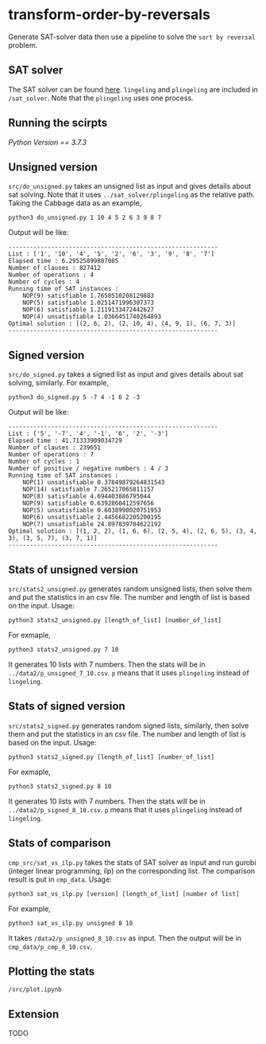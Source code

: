 # transform-order-by-reversals
Generate SAT-solver data then use a pipeline to solve the `sort by reversal` problem.

## SAT solver

The SAT solver can be found [here](https://github.com/arminbiere/lingeling). `lingeling` and `plingeling` are included in `/sat_solver`. Note that the `plingeling` uses one process.


## Running the scirpts
*Python Version == 3.7.3*  

## Unsigned version

`src/do_unsigned.py` takes an unsigned list as input and gives details about sat solving. Note that it uses `../sat_solver/plingeling` as the relative path. Taking the Cabbage data as an example,
	
	python3 do_unsigned.py 1 10 4 5 2 6 3 9 8 7
Output will be like:

	-----------------------------------------------------------
	List : ['1', '10', '4', '5', '2', '6', '3', '9', '8', '7']
	Elapsed time : 6.29525899887085
	Number of clauses : 827412
	Number of operations : 4
	Number of cycles : 4
	Running time of SAT instances :
    	NOP(9) satisfiable 1.7658510208129883
    	NOP(5) satisfiable 1.0251471996307373
    	NOP(6) satisfiable 1.2119133472442627
    	NOP(4) unsatisfiable 1.0366451740264893
	Optimal solution : [(2, 6, 2), (2, 10, 4), (4, 9, 1), (6, 7, 3)]
	-----------------------------------------------------------

## Signed version	

`src/do_signed.py` takes a signed list as input and gives details about sat solving, similarly. For example,

	python3 do_signed.py 5 -7 4 -1 6 2 -3
	
Output will be like:

	-----------------------------------------------------------
	List : ['5', '-7', '4', '-1', '6', '2', '-3']
	Elapsed time : 41.71333909034729
	Number of clauses : 239651
	Number of operations : 7
	Number of cycles : 1
	Number of positive / negative numbers : 4 / 3
	Running time of SAT instances :
    	NOP(1) unsatisfiable 0.37849879264831543
    	NOP(14) satisfiable 7.265217065811157
    	NOP(8) satisfiable 4.694403886795044
    	NOP(9) satisfiable 0.6392860412597656
    	NOP(5) unsatisfiable 0.6038990020751953
    	NOP(6) unsatisfiable 2.4456682205200195
    	NOP(7) unsatisfiable 24.897839784622192
	Optimal solution : [(1, 2, 2), (1, 6, 6), (2, 5, 4), (2, 6, 5), (3, 4, 3), (3, 5, 7), (3, 7, 1)]
	-----------------------------------------------------------
	
## Stats of unsigned version	
	
`src/stats2_unsigned.py` generates random unsigned lists, then solve them and put the statistics in an csv file. The number and length of list is based on the input. Usage: 

	python3 stats2_unsigned.py [length_of_list] [number_of_list]
	
For exmaple,

	python3 stats2_unsigned.py 7 10
	
It generates 10 lists with 7 numbers. Then the stats will be in `../data2/p_unsigned_7_10.csv`. `p` means that it uses `plingeling` instead of `lingeling`. 

## Stats of signed version
	
`src/stats2_signed.py` generates random signed lists, similarly, then solve them and put the statistics in an csv file. The number and length of list is based on the input. Usage: 

	python3 stats2_signed.py [length_of_list] [number_of_list]
	
For exmaple,

	python3 stats2_signed.py 8 10
	
It generates 10 lists with 7 numbers. Then the stats will be in `../data2/p_signed_8_10.csv`. `p` means that it uses `plingeling` instead of `lingeling`. 

## Stats of comparison

`cmp_src/sat_vs_ilp.py` takes the stats of SAT solver as input and run gurobi (integer linear programming, ilp) on the corresponding list. The comparison result is put in `cmp_data`. Usage:

	python3 sat_vs_ilp.py [version] [length_of_list] [number of list]

For example, 

	python3 sat_vs_ilp.py unsigned 8 10

It takes `/data2/p_unsigned_8_10.csv` as input. Then the output will be in `cmp_data/p_cmp_8_10.csv`. 

## Plotting the stats
`/src/plot.ipynb`

## Extension 
TODO


	


